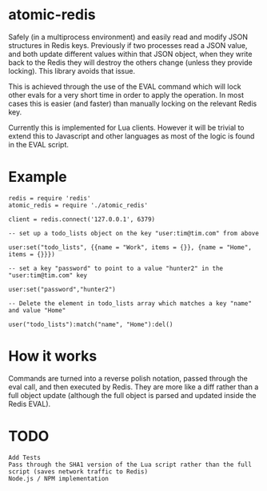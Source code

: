 atomic-redis
============

Safely (in a multiprocess environment) and easily read and modify JSON structures in Redis keys. Previously if two processes read a JSON value, and both update different values within that JSON object, when they write back to the Redis they will destroy the others change (unless they provide locking). This library avoids that issue.

This is achieved through the use of the EVAL command which will lock other evals for a very short time in order to apply the operation. In most cases this is easier (and faster) than manually locking on the relevant Redis key.

Currently this is implemented for Lua clients. However it will be trivial to extend this to Javascript and other languages as most of the logic is found in the EVAL script.

Example
=======

```
redis = require 'redis'
atomic_redis = require './atomic_redis'

client = redis.connect('127.0.0.1', 6379)

-- set up a todo_lists object on the key "user:tim@tim.com" from above

user:set("todo_lists", {{name = "Work", items = {}}, {name = "Home", items = {}}})

-- set a key "password" to point to a value "hunter2" in the "user:tim@tim.com" key

user:set("password","hunter2")

-- Delete the element in todo_lists array which matches a key "name" and value "Home"

user("todo_lists"):match("name", "Home"):del()
```

How it works
============

Commands are turned into a reverse polish notation, passed through the eval call, and then executed by Redis. They are more like a diff rather than a full object update (although the full object is parsed and updated inside the Redis EVAL).

TODO
====

```
Add Tests
Pass through the SHA1 version of the Lua script rather than the full script (saves network traffic to Redis)
Node.js / NPM implementation
```
